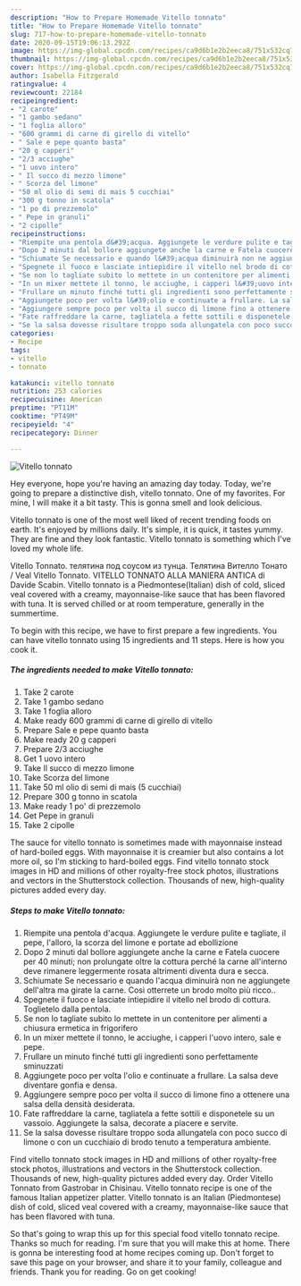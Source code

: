 ```yaml
---
description: "How to Prepare Homemade Vitello tonnato"
title: "How to Prepare Homemade Vitello tonnato"
slug: 717-how-to-prepare-homemade-vitello-tonnato
date: 2020-09-15T19:06:13.292Z
image: https://img-global.cpcdn.com/recipes/ca9d6b1e2b2eeca8/751x532cq70/vitello-tonnato-recipe-main-photo.jpg
thumbnail: https://img-global.cpcdn.com/recipes/ca9d6b1e2b2eeca8/751x532cq70/vitello-tonnato-recipe-main-photo.jpg
cover: https://img-global.cpcdn.com/recipes/ca9d6b1e2b2eeca8/751x532cq70/vitello-tonnato-recipe-main-photo.jpg
author: Isabella Fitzgerald
ratingvalue: 4
reviewcount: 22184
recipeingredient:
- "2 carote"
- "1 gambo sedano"
- "1 foglia alloro"
- "600 grammi di carne di girello di vitello"
- " Sale e pepe quanto basta"
- "20 g capperi"
- "2/3 acciughe"
- "1 uovo intero"
- " Il succo di mezzo limone"
- " Scorza del limone"
- "50 ml olio di semi di mais 5 cucchiai"
- "300 g tonno in scatola"
- "1 po di prezzemolo"
- " Pepe in granuli"
- "2 cipolle"
recipeinstructions:
- "Riempite una pentola d&#39;acqua. Aggiungete le verdure pulite e tagliate, il pepe, l&#39;alloro, la scorza del limone e portate ad ebollizione"
- "Dopo 2 minuti dal bollore aggiungete anche la carne e Fatela cuocere per 40 minuti; non prolungate oltre la cottura perché la carne all&#39;interno deve rimanere leggermente rosata altrimenti diventa dura e secca."
- "Schiumate Se necessario e quando l&#39;acqua diminuirà non ne aggiungete dell&#39;altra ma girate la carne. Così otterrete un brodo molto più ricco.."
- "Spegnete il fuoco e lasciate intiepidire il vitello nel brodo di cottura. Toglietelo dalla pentola."
- "Se non lo tagliate subito lo mettete in un contenitore per alimenti a chiusura ermetica in frigorifero"
- "In un mixer mettete il tonno, le acciughe, i capperi l&#39;uovo intero, sale e pepe."
- "Frullare un minuto finché tutti gli ingredienti sono perfettamente sminuzzati"
- "Aggiungete poco per volta l&#39;olio e continuate a frullare. La salsa deve diventare gonfia e densa."
- "Aggiungere sempre poco per volta il succo di limone fino a ottenere una salsa della densità desiderata."
- "Fate raffreddare la carne, tagliatela a fette sottili e disponetele su un vassoio. Aggiungete la salsa, decorate a piacere e servite."
- "Se la salsa dovesse risultare troppo soda allungatela con poco succo di limone o con un cucchiaio di brodo tenuto a temperatura ambiente."
categories:
- Recipe
tags:
- vitello
- tonnato

katakunci: vitello tonnato 
nutrition: 253 calories
recipecuisine: American
preptime: "PT11M"
cooktime: "PT49M"
recipeyield: "4"
recipecategory: Dinner

---
```



![Vitello tonnato](https://img-global.cpcdn.com/recipes/ca9d6b1e2b2eeca8/751x532cq70/vitello-tonnato-recipe-main-photo.jpg)

Hey everyone, hope you're having an amazing day today. Today, we're going to prepare a distinctive dish, vitello tonnato. One of my favorites. For mine, I will make it a bit tasty. This is gonna smell and look delicious.

Vitello tonnato is one of the most well liked of recent trending foods on earth. It's enjoyed by millions daily. It's simple, it is quick, it tastes yummy. They are fine and they look fantastic. Vitello tonnato is something which I've loved my whole life.

Vitello Tonnato. телятина под соусом из тунца. Телятина Вителло Тонато / Veal Vitello Tonnato. VITELLO TONNATO ALLA MANIERA ANTICA di Davide Scabin. Vitello tonnato is a Piedmontese(Italian) dish of cold, sliced veal covered with a creamy, mayonnaise-like sauce that has been flavored with tuna. It is served chilled or at room temperature, generally in the summertime.


To begin with this recipe, we have to first prepare a few ingredients. You can have vitello tonnato using 15 ingredients and 11 steps. Here is how you cook it.

<!--inarticleads1-->

##### The ingredients needed to make Vitello tonnato:

1. Take 2 carote
1. Take 1 gambo sedano
1. Take 1 foglia alloro
1. Make ready 600 grammi di carne di girello di vitello
1. Prepare  Sale e pepe quanto basta
1. Make ready 20 g capperi
1. Prepare 2/3 acciughe
1. Get 1 uovo intero
1. Take  Il succo di mezzo limone
1. Take  Scorza del limone
1. Take 50 ml olio di semi di mais (5 cucchiai)
1. Prepare 300 g tonno in scatola
1. Make ready 1 po&#39; di prezzemolo
1. Get  Pepe in granuli
1. Take 2 cipolle


The sauce for vitello tonnato is sometimes made with mayonnaise instead of hard-boiled eggs. With mayonnaise it is creamier but also contains a lot more oil, so I&#39;m sticking to hard-boiled eggs. Find vitello tonnato stock images in HD and millions of other royalty-free stock photos, illustrations and vectors in the Shutterstock collection. Thousands of new, high-quality pictures added every day. 

<!--inarticleads2-->

##### Steps to make Vitello tonnato:

1. Riempite una pentola d&#39;acqua. Aggiungete le verdure pulite e tagliate, il pepe, l&#39;alloro, la scorza del limone e portate ad ebollizione
1. Dopo 2 minuti dal bollore aggiungete anche la carne e Fatela cuocere per 40 minuti; non prolungate oltre la cottura perché la carne all&#39;interno deve rimanere leggermente rosata altrimenti diventa dura e secca.
1. Schiumate Se necessario e quando l&#39;acqua diminuirà non ne aggiungete dell&#39;altra ma girate la carne. Così otterrete un brodo molto più ricco..
1. Spegnete il fuoco e lasciate intiepidire il vitello nel brodo di cottura. Toglietelo dalla pentola.
1. Se non lo tagliate subito lo mettete in un contenitore per alimenti a chiusura ermetica in frigorifero
1. In un mixer mettete il tonno, le acciughe, i capperi l&#39;uovo intero, sale e pepe.
1. Frullare un minuto finché tutti gli ingredienti sono perfettamente sminuzzati
1. Aggiungete poco per volta l&#39;olio e continuate a frullare. La salsa deve diventare gonfia e densa.
1. Aggiungere sempre poco per volta il succo di limone fino a ottenere una salsa della densità desiderata.
1. Fate raffreddare la carne, tagliatela a fette sottili e disponetele su un vassoio. Aggiungete la salsa, decorate a piacere e servite.
1. Se la salsa dovesse risultare troppo soda allungatela con poco succo di limone o con un cucchiaio di brodo tenuto a temperatura ambiente.


Find vitello tonnato stock images in HD and millions of other royalty-free stock photos, illustrations and vectors in the Shutterstock collection. Thousands of new, high-quality pictures added every day. Order Vitello Tonnato from Gastrobar in Chisinau. Vitello tonnato recipe is one of the famous Italian appetizer platter. Vitello tonnato is an Italian (Piedmontese) dish of cold, sliced veal covered with a creamy, mayonnaise-like sauce that has been flavored with tuna. 

So that's going to wrap this up for this special food vitello tonnato recipe. Thanks so much for reading. I'm sure that you will make this at home. There is gonna be interesting food at home recipes coming up. Don't forget to save this page on your browser, and share it to your family, colleague and friends. Thank you for reading. Go on get cooking!
